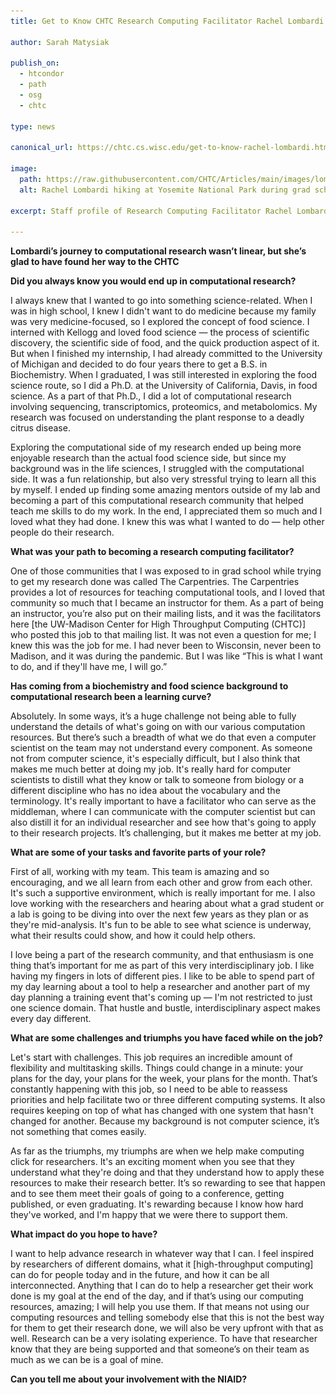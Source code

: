 ```yaml
---
title: Get to Know CHTC Research Computing Facilitator Rachel Lombardi

author: Sarah Matysiak

publish_on:
  - htcondor
  - path
  - osg
  - chtc
  
type: news 

canonical_url: https://chtc.cs.wisc.edu/get-to-know-rachel-lombardi.html

image:
  path: https://raw.githubusercontent.com/CHTC/Articles/main/images/lombardihiking.png
  alt: Rachel Lombardi hiking at Yosemite National Park during grad school at UC Davis
  
excerpt: Staff profile of Research Computing Facilitator Rachel Lombardi

---
```

**Lombardi’s journey to computational research wasn’t linear, but she’s glad to have found her way to the CHTC**

  

**Did you always know you would end up in computational research?**

I always knew that I wanted to go into something science-related. 
When I was in high school, I knew I didn't want to do medicine because 
my family was very medicine-focused, so I explored the concept of food 
science. I interned with Kellogg and loved food science — the process of 
scientific discovery, the scientific side of food, and the quick production 
aspect of it. But when I finished my internship, I had already committed 
to the University of Michigan and decided to do four years there to get
a B.S. in Biochemistry. When I graduated, I was still interested in 
exploring the food science route, so I did a Ph.D. at the University of
California, Davis, in food science. As a part of that Ph.D., I did a 
lot of computational research involving sequencing, transcriptomics, 
proteomics, and metabolomics. My research was focused on understanding the plant response to a deadly citrus disease.

  

Exploring the computational side of my research ended up being more enjoyable research than the actual food science side, but since my background was in the life sciences, I struggled with the computational side. It was a fun relationship, but also very stressful trying to learn all this by myself. I ended up finding some amazing mentors outside of my lab and becoming a part of this computational research community that helped teach me skills to do my work. In the end, I appreciated them so much and I loved what they had done. I knew this was what I wanted to do — help other people do their research.

  
  

**What was your path to becoming a research computing facilitator?**

One of those communities that I was exposed to in grad school while trying to get my research done was called The Carpentries. The Carpentries provides a lot of resources for teaching computational tools, and I loved that community so much that I became an instructor for them. As a part of being an instructor, you’re also put on their mailing lists, and it was the facilitators here [the UW-Madison Center for High Throughput Computing (CHTC)] who posted this job to that mailing list. It was not even a question for me; I knew this was the job for me. I had never been to Wisconsin, never been to Madison, and it was during the pandemic. But I was like “This is what I want to do, and if they'll have me, I will go.”

  
  

**Has coming from a biochemistry and food science background to computational research been a learning curve?**

Absolutely. In some ways, it’s a huge challenge not being able to fully understand the details of what's going on with our various computation resources. But there’s such a breadth of what we do that even a computer scientist on the team may not understand every component. As someone not from computer science, it's especially difficult, but I also think that makes me much better at doing my job. It's really hard for computer scientists to distill what they know or talk to someone from biology or a different discipline who has no idea about the vocabulary and the terminology. It's really important to have a facilitator who can serve as the middleman, where I can communicate with the computer scientist but can also distill it for an individual researcher and see how that's going to apply to their research projects. It’s challenging, but it makes me better at my job.

  
  

**What are some of your tasks and favorite parts of your role?**

First of all, working with my team. This team is amazing and so encouraging, and we all learn from each other and grow from each other. It's such a supportive environment, which is really important for me. I also love working with the researchers and hearing about what a grad student or a lab is going to be diving into over the next few years as they plan or as they're mid-analysis. It's fun to be able to see what science is underway, what their results could show, and how it could help others.

  

I love being a part of the research community, and that enthusiasm is one thing that’s important for me as part of this very interdisciplinary job. I like having my fingers in lots of different pies. I like to be able to spend part of my day learning about a tool to help a researcher and another part of my day planning a training event that's coming up — I'm not restricted to just one science domain. That hustle and bustle, interdisciplinary aspect makes every day different.

  
  

**What are some challenges and triumphs you have faced while on the job?**

Let's start with challenges. This job requires an incredible amount of flexibility and multitasking skills. Things could change in a minute: your plans for the day, your plans for the week, your plans for the month. That’s constantly happening with this job, so I need to be able to reassess priorities and help facilitate two or three different computing systems. It also requires keeping on top of what has changed with one system that hasn't changed for another. Because my background is not computer science, it’s not something that comes easily.

  

As far as the triumphs, my triumphs are when we help make computing click for researchers. It's an exciting moment when you see that they understand what they're doing and that they understand how to apply these resources to make their research better. It’s so rewarding to see that happen and to see them meet their goals of going to a conference, getting published, or even graduating. It's rewarding because I know how hard they've worked, and I'm happy that we were there to support them.

  
  

**What impact do you hope to have?**

I want to help advance research in whatever way that I can. I feel inspired by researchers of different domains, what it [high-throughput computing] can do for people today and in the future, and how it can be all interconnected. Anything that I can do to help a researcher get their work done is my goal at the end of the day, and if that’s using our computing resources, amazing; I will help you use them. If that means not using our computing resources and telling somebody else that this is not the best way for them to get their research done, we will also be very upfront with that as well. Research can be a very isolating experience. To have that researcher know that they are being supported and that someone’s on their team as much as we can be is a goal of mine.

  
  

**Can you tell me about your involvement with the NIAID?**
<figure class="figure float-end" style="margin-left: 1em">
  <img src='https://raw.githubusercontent.com/CHTC/Articles/main/images/lombardiuganda.png' height="375" width="600" class="figure-img img-fluid rounded" alt="Rachel Lombardi (left) and OSG Executive Director Frank Wuerthwein (right) in Uganda
<br/></figcaption>
</figure>

The [OSG] has many collaborations with different government, academic, and nonprofit entities, one of them being the [National Institute of Allergy and Infectious Diseases] (NIAID). As a part of that collaboration, I was able to go to Uganda, which was an incredible experience for so many reasons.

  

My background is in biology, and an aspect of the government focuses on biology and sequencing analysis. I went to Uganda to lead a workshop for researchers who were part of the ACE program, which is the African Centers of Excellence, specifically in bioinformatics. I worked with the researchers there to show them how their research could benefit from using OSG resources. It was just incredible — there are so many things that are hard to grasp until you're there. They have a high-performance computing system over there that, in theory, they can use, but they don't have stable power. I would be sitting in a meeting with important leaders from universities and different U.S. computing centers, and the power shuts off. Things like that are hard to comprehend until you're there, and I grew so much from that experience. I began to understand what their challenges were and what we could do to address them.

  

One of the questions that I still think about so much is that I was mentioning office hours in my talk as a form of support and just kept saying “Don't worry, you're not alone. We have office hours.” About midway through my talk, somebody raised their hand and asked what office hours were. That cultural difference made me reevaluate how we can provide better support for communities in the U.S. and our collaborators abroad. It also made me realize that researchers can have vast differences in their backgrounds.

  

Some ACE students also attended the last two OSG Schools. I was able to once again work with them for a week. We’re starting to see a lot of fruition in their research and it's exciting.

  
  
  

**How do you spend your time outside of work?**

I travel a fair amount for work and fun. I'm really lucky my family is around the United States, so I almost always have some place that I can go.

  

I enjoy the Madison art scene with friends. There's a craft fair you can almost certainly find me at.

  

I'm getting into home improvement projects, and my apartment makes a great test bed. I've been getting fairly comfortable with power tools like saws, table saws, and miter saws.

  
  

**What’s your favorite place you’ve traveled to?**

My favorite place is probably Mackinac Island in northern Michigan. It was a place that my family would go on trips to growing up, and there’s no cars allowed on the very small island — it’s just horse-drawn carriages or bikes. All day, you just eat fudge because there are a lot of fudge-making places. I just have a lot of good and happy memories there.

  
  

**What animal do you think embodies you?**

I would be a golden retriever. I feel like golden retrievers are just really happy and get really excited about a lot of things, and I feel like I tend to get excited about a lot. They love people, they love food, and they’re just very happy dogs. My goal in life is to have a house so I can provide for my flock of goldens one day.

